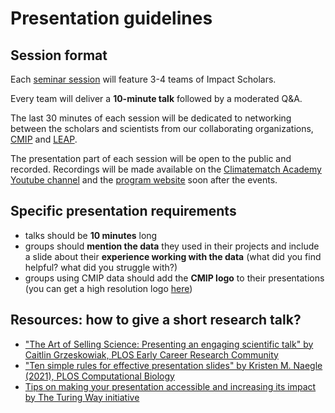 # Presentation guidelines

## Session format
Each [seminar session](./seminar_presentations.md) will feature 3-4 teams of Impact Scholars. 

Every team will deliver a **10-minute talk** followed by a moderated Q&A. 

The last 30 minutes of each session will be dedicated to networking between the scholars and scientists from our collaborating organizations, [CMIP](https://wcrp-cmip.org/) and [LEAP](https://leap.columbia.edu/). 

The presentation part of each session will be open to the public and recorded. Recordings will be made available on the [Climatematch Academy Youtube channel](https://www.youtube.com/@ClimatematchAcademy-uq9vr/videos) and the [program website](https://programs.climatematch.io/impact-scholars/scholars2023.html) soon after the events.

## Specific presentation requirements
- talks should be **10 minutes** long
- groups should **mention the data** they used in their projects and include a slide about their **experience working with the data** (what did you find helpful? what did you struggle with?)
- groups using CMIP data should add the **CMIP logo** to their presentations (you can get a high resolution logo [here](https://wcrp-cmip.org/branding/))

## Resources: how to give a short research talk?
- ["The Art of Selling Science: Presenting an engaging scientific talk" by Caitlin Grzeskowiak, PLOS Early Career Research Community](https://ecrcommunity.plos.org/2017/01/31/the-art-of-selling-science-presenting-an-engaging-scientific-talk/)
- ["Ten simple rules for effective presentation slides" by Kristen M. Naegle (2021), PLOS Computational Biology](https://journals.plos.org/ploscompbiol/article?id=10.1371/journal.pcbi.1009554)
- [Tips on making your presentation accessible and increasing its impact by The Turing Way initiative](https://the-turing-way.netlify.app/communication/presentations)